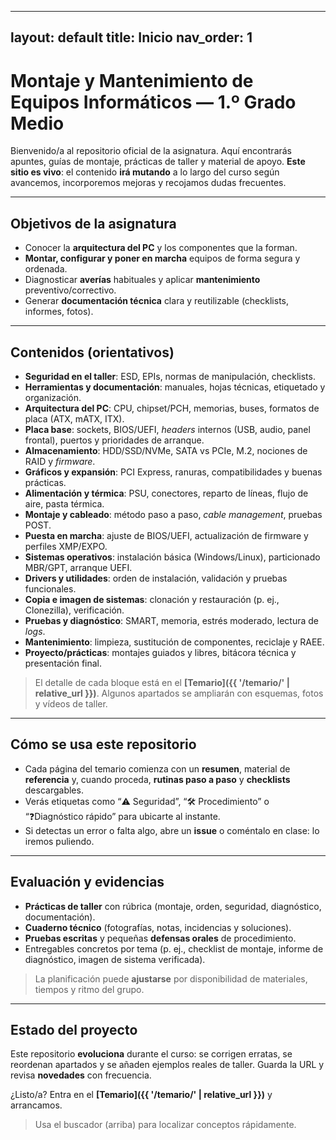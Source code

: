 

---
layout: default
title: Inicio
nav_order: 1
---

# Montaje y Mantenimiento de Equipos Informáticos — 1.º Grado Medio
Bienvenido/a al repositorio oficial de la asignatura. Aquí encontrarás apuntes, guías de montaje, prácticas de taller y material de apoyo. **Este sitio es vivo**: el contenido **irá mutando** a lo largo del curso según avancemos, incorporemos mejoras y recojamos dudas frecuentes.


---

## Objetivos de la asignatura
- Conocer la **arquitectura del PC** y los componentes que la forman.  
- **Montar, configurar y poner en marcha** equipos de forma segura y ordenada.  
- Diagnosticar **averías** habituales y aplicar **mantenimiento** preventivo/correctivo.  
- Generar **documentación técnica** clara y reutilizable (checklists, informes, fotos).

---

## Contenidos (orientativos)
- **Seguridad en el taller**: ESD, EPIs, normas de manipulación, checklists.
- **Herramientas y documentación**: manuales, hojas técnicas, etiquetado y organización.
- **Arquitectura del PC**: CPU, chipset/PCH, memorias, buses, formatos de placa (ATX, mATX, ITX).
- **Placa base**: sockets, BIOS/UEFI, *headers* internos (USB, audio, panel frontal), puertos y prioridades de arranque.
- **Almacenamiento**: HDD/SSD/NVMe, SATA vs PCIe, M.2, nociones de RAID y *firmware*.
- **Gráficos y expansión**: PCI Express, ranuras, compatibilidades y buenas prácticas.
- **Alimentación y térmica**: PSU, conectores, reparto de líneas, flujo de aire, pasta térmica.
- **Montaje y cableado**: método paso a paso, *cable management*, pruebas POST.
- **Puesta en marcha**: ajuste de BIOS/UEFI, actualización de firmware y perfiles XMP/EXPO.
- **Sistemas operativos**: instalación básica (Windows/Linux), particionado MBR/GPT, arranque UEFI.
- **Drivers y utilidades**: orden de instalación, validación y pruebas funcionales.
- **Copia e imagen de sistemas**: clonación y restauración (p. ej., Clonezilla), verificación.
- **Pruebas y diagnóstico**: SMART, memoria, estrés moderado, lectura de *logs*.
- **Mantenimiento**: limpieza, sustitución de componentes, reciclaje y RAEE.
- **Proyecto/prácticas**: montajes guiados y libres, bitácora técnica y presentación final.

> El detalle de cada bloque está en el **[Temario]({{ '/temario/' | relative_url }})**. Algunos apartados se ampliarán con esquemas, fotos y vídeos de taller.

---

## Cómo se usa este repositorio
- Cada página del temario comienza con un **resumen**, material de **referencia** y, cuando proceda, **rutinas paso a paso** y **checklists** descargables.  
- Verás etiquetas como “⚠️ Seguridad”, “🛠️ Procedimiento” o “❓Diagnóstico rápido” para ubicarte al instante.  
- Si detectas un error o falta algo, abre un **issue** o coméntalo en clase: lo iremos puliendo.

---

## Evaluación y evidencias
- **Prácticas de taller** con rúbrica (montaje, orden, seguridad, diagnóstico, documentación).  
- **Cuaderno técnico** (fotografías, notas, incidencias y soluciones).  
- **Pruebas escritas** y pequeñas **defensas orales** de procedimiento.  
- Entregables concretos por tema (p. ej., checklist de montaje, informe de diagnóstico, imagen de sistema verificada).

> La planificación puede **ajustarse** por disponibilidad de materiales, tiempos y ritmo del grupo.

---

## Estado del proyecto
Este repositorio **evoluciona** durante el curso: se corrigen erratas, se reordenan apartados y se añaden ejemplos reales de taller. Guarda la URL y revisa **novedades** con frecuencia.

¿Listo/a? Entra en el **[Temario]({{ '/temario/' | relative_url }})** y arrancamos. 

> Usa el buscador (arriba) para localizar conceptos rápidamente.

